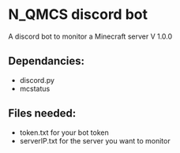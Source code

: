 # N_QMCS discord bot
A discord bot to monitor a Minecraft server
V 1.0.0

## Dependancies:
* discord.py  
* mcstatus  

## Files needed:
* token.txt for your bot token
* serverIP.txt for the server you want to monitor
